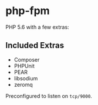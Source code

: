 php-fpm
=======

PHP 5.6 with a few extras:

Included Extras
---------------
* Composer
* PHPUnit
* PEAR
* libsodium
* zeromq

Preconfigured to listen on ```tcp/9000```.

